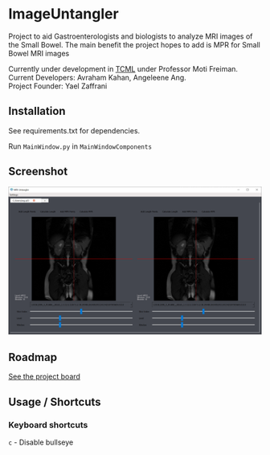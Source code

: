 # ImageUntangler
 
Project to aid Gastroenterologists and biologists to analyze MRI images of the Small Bowel. The main benefit the project hopes to add is MPR for Small Bowel MRI images

Currently under development in [TCML](https://tcml-bme.github.io/) under Professor Moti Freiman.  
Current Developers: Avraham Kahan, Angeleene Ang.  
Project Founder: Yael Zaffrani

## Installation

See requirements.txt for dependencies.

Run `MainWindow.py` in `MainWindowComponents`

## Screenshot

![screenshot](screenshot.PNG)

## Roadmap

[See the project board](https://github.com/TechnionComputationalMRILab/ImageUntangler/projects/1)

## Usage / Shortcuts

### Keyboard shortcuts

`c` - Disable bullseye